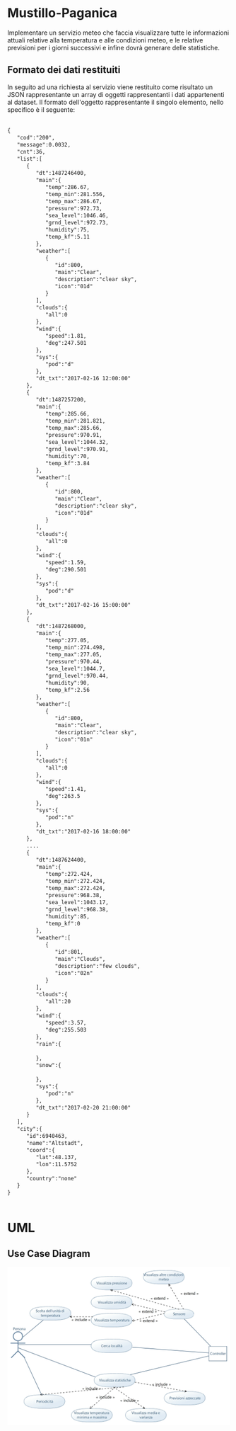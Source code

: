 # Mustillo-Paganica
Implementare un servizio meteo che faccia visualizzare tutte le informazioni attuali relative alla temperatura e alle condizioni meteo, e le relative previsioni per i giorni successivi e infine dovrà generare delle statistiche.

## Formato dei dati restituiti
In seguito ad una richiesta al servizio viene restituito come risultato un JSON rappresentante un array di oggetti rappresentanti i dati appartenenti al dataset. Il formato dell'oggetto rappresentante il singolo elemento, nello specifico è il seguente:
```
	                          
{
   "cod":"200",
   "message":0.0032,
   "cnt":36,
   "list":[
      {
         "dt":1487246400,
         "main":{
            "temp":286.67,
            "temp_min":281.556,
            "temp_max":286.67,
            "pressure":972.73,
            "sea_level":1046.46,
            "grnd_level":972.73,
            "humidity":75,
            "temp_kf":5.11
         },
         "weather":[
            {
               "id":800,
               "main":"Clear",
               "description":"clear sky",
               "icon":"01d"
            }
         ],
         "clouds":{
            "all":0
         },
         "wind":{
            "speed":1.81,
            "deg":247.501
         },
         "sys":{
            "pod":"d"
         },
         "dt_txt":"2017-02-16 12:00:00"
      },
      {
         "dt":1487257200,
         "main":{
            "temp":285.66,
            "temp_min":281.821,
            "temp_max":285.66,
            "pressure":970.91,
            "sea_level":1044.32,
            "grnd_level":970.91,
            "humidity":70,
            "temp_kf":3.84
         },
         "weather":[
            {
               "id":800,
               "main":"Clear",
               "description":"clear sky",
               "icon":"01d"
            }
         ],
         "clouds":{
            "all":0
         },
         "wind":{
            "speed":1.59,
            "deg":290.501
         },
         "sys":{
            "pod":"d"
         },
         "dt_txt":"2017-02-16 15:00:00"
      },
      {
         "dt":1487268000,
         "main":{
            "temp":277.05,
            "temp_min":274.498,
            "temp_max":277.05,
            "pressure":970.44,
            "sea_level":1044.7,
            "grnd_level":970.44,
            "humidity":90,
            "temp_kf":2.56
         },
         "weather":[
            {
               "id":800,
               "main":"Clear",
               "description":"clear sky",
               "icon":"01n"
            }
         ],
         "clouds":{
            "all":0
         },
         "wind":{
            "speed":1.41,
            "deg":263.5
         },
         "sys":{
            "pod":"n"
         },
         "dt_txt":"2017-02-16 18:00:00"
      },
      ....
      {
         "dt":1487624400,
         "main":{
            "temp":272.424,
            "temp_min":272.424,
            "temp_max":272.424,
            "pressure":968.38,
            "sea_level":1043.17,
            "grnd_level":968.38,
            "humidity":85,
            "temp_kf":0
         },
         "weather":[
            {
               "id":801,
               "main":"Clouds",
               "description":"few clouds",
               "icon":"02n"
            }
         ],
         "clouds":{
            "all":20
         },
         "wind":{
            "speed":3.57,
            "deg":255.503
         },
         "rain":{

         },
         "snow":{

         },
         "sys":{
            "pod":"n"
         },
         "dt_txt":"2017-02-20 21:00:00"
      }
   ],
   "city":{
      "id":6940463,
      "name":"Altstadt",
      "coord":{
         "lat":48.137,
         "lon":11.5752
      },
      "country":"none"
   }
}
                          

```

# UML
## Use Case Diagram

<img src ="/Mustillo-Paganica Use Case Diagram.jpg"/>


